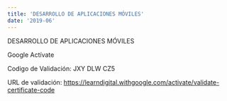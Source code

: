 ```yaml
---
title: 'DESARROLLO DE APLICACIONES MÓVILES'
date: '2019-06'
---
```


DESARROLLO DE APLICACIONES MÓVILES

Google Actívate

Codigo de Validación: JXY DLW CZ5

URL de validación: https://learndigital.withgoogle.com/activate/validate-certificate-code
